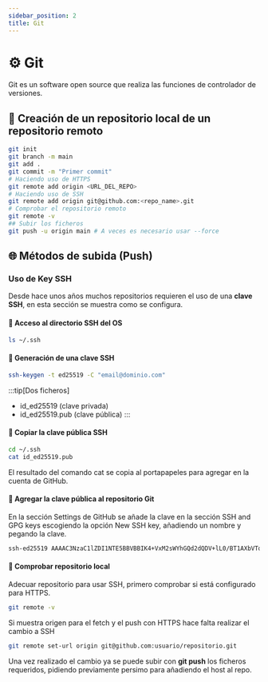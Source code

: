 ```yaml
---
sidebar_position: 2
title: Git
---
```


# &#9881; Git 
Git es un software open source que realiza las funciones de controlador de versiones.


## &#128189; Creación de un repositorio local de un repositorio remoto
```bash
git init
git branch -m main
git add .
git commit -m "Primer commit"
# Haciendo uso de HTTPS
git remote add origin <URL_DEL_REPO>
# Haciendo uso de SSH
git remote add origin git@github.com:<repo_name>.git
# Comprobar el repositorio remoto
git remote -v
## Subir los ficheros 
git push -u origin main # A veces es necesario usar --force
```


## &#127760; Métodos de subida (Push)
### Uso de Key SSH
Desde hace unos años muchos repositorios requieren el uso de una **clave SSH**, en esta sección se muestra como se configura.
#### &#128193; Acceso al directorio SSH del OS
```bash
ls ~/.ssh
```
#### &#128273; Generación de una clave SSH
```bash
ssh-keygen -t ed25519 -C "email@dominio.com"
```
:::tip[Dos ficheros]
- id_ed25519 (clave privada)
- id_ed25519.pub (clave pública)
:::

#### &#128273; Copiar la clave pública SSH
```bash
cd ~/.ssh
cat id_ed25519.pub
```
El resultado del comando cat se copia al portapapeles para agregar en la cuenta de GitHub.

#### &#128196; Agregar la clave pública al repositorio Git
En la sección Settings de GitHub se añade la clave en la sección SSH and GPG keys escogiendo la opción New SSH key, añadiendo un nombre y pegando la clave.

```bash
ssh-ed25519 AAAAC3NzaC1lZDI1NTE5BBVBBIK4+VxM2sWYhGQd2dQDV+lL0/BT1AXbVTqe896xPFVO4 bbvcore@github.io
```
#### &#128190; Comprobar repositorio local

Adecuar repositorio para usar SSH, primero comprobar si está configurado para HTTPS.

```bash
git remote -v
```
Si muestra origen para el fetch y el push con HTTPS hace falta realizar el cambio a SSH

```bash
git remote set-url origin git@github.com:usuario/repositorio.git
```
Una vez realizado el cambio ya se puede subir con **git push** los ficheros requeridos, pidiendo previamente persimo para añadiendo el host al repo.